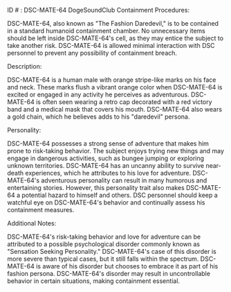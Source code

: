 ID # : DSC-MATE-64
DogeSoundClub Containment Procedures:

DSC-MATE-64, also known as "The Fashion Daredevil," is to be contained in a standard humanoid containment chamber. No unnecessary items should be left inside DSC-MATE-64's cell, as they may entice the subject to take another risk. DSC-MATE-64 is allowed minimal interaction with DSC personnel to prevent any possibility of containment breach.

Description:

DSC-MATE-64 is a human male with orange stripe-like marks on his face and neck. These marks flush a vibrant orange color when DSC-MATE-64 is excited or engaged in any activity he perceives as adventurous. DSC-MATE-64 is often seen wearing a retro cap decorated with a red victory band and a medical mask that covers his mouth. DSC-MATE-64 also wears a gold chain, which he believes adds to his "daredevil" persona.

Personality:

DSC-MATE-64 possesses a strong sense of adventure that makes him prone to risk-taking behavior. The subject enjoys trying new things and may engage in dangerous activities, such as bungee jumping or exploring unknown territories. DSC-MATE-64 has an uncanny ability to survive near-death experiences, which he attributes to his love for adventure. DSC-MATE-64's adventurous personality can result in many humorous and entertaining stories. However, this personality trait also makes DSC-MATE-64 a potential hazard to himself and others. DSC personnel should keep a watchful eye on DSC-MATE-64's behavior and continually assess his containment measures. 

Additional Notes: 

DSC-MATE-64's risk-taking behavior and love for adventure can be attributed to a possible psychological disorder commonly known as "Sensation Seeking Personality." DSC-MATE-64's case of this disorder is more severe than typical cases, but it still falls within the spectrum. DSC-MATE-64 is aware of his disorder but chooses to embrace it as part of his fashion persona. DSC-MATE-64's disorder may result in uncontrollable behavior in certain situations, making containment essential.